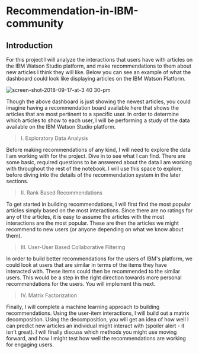 # Recommendation-in-IBM-community

## Introduction
For this project I will analyze the interactions that users have with articles on the IBM Watson Studio platform, and make 
recommendations to them about new articles I think they will like. Below you can see an example of what the dashboard could look 
like displaying articles on the IBM Watson Platform.

![screen-shot-2018-09-17-at-3 40 30-pm](https://user-images.githubusercontent.com/36822899/58015252-10dfe780-7afb-11e9-9fd8-35de9f4ad142.png)


Though the above dashboard is just showing the newest articles, you could imagine having a recommendation board available here that shows
the articles that are most pertinent to a specific user. In order to determine which articles to show to each user, I will be performing 
a study of the data available on the IBM Watson Studio platform.

> I. Exploratory Data Analysis

Before making recommendations of any kind, I will need to explore the data I am working with for the project. Dive in to see what I 
can find. There are some basic, required questions to be answered about the data I am working with throughout the rest of the notebook. 
I will use this space to explore, before diving into the details of the recommendation system in the later sections.

> II. Rank Based Recommendations

To get started in building recommendations, I will first find the most popular articles simply based on the most interactions. Since 
there are no ratings for any of the articles, it is easy to assume the articles with the most interactions are the most popular. These are 
then the articles we might recommend to new users (or anyone depending on what we know about them).

> III. User-User Based Collaborative Filtering

In order to build better recommendations for the users of IBM's platform, we could look at users that are similar in terms of the items 
they have interacted with. These items could then be recommended to the similar users. This would be a step in the right direction towards 
more personal recommendations for the users. You will implement this next.


> IV. Matrix Factorization

Finally, I will complete a machine learning approach to building recommendations. Using the user-item interactions, I will build out a 
matrix decomposition. Using the decomposition, you will get an idea of how well I can predict new articles an individual might interact 
with (spoiler alert - it isn't great). I will finally discuss which methods you might use moving forward, and how I might test how well
the recommendations are working for engaging users.
